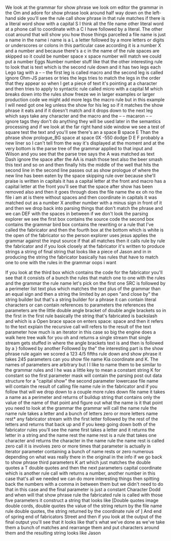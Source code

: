 We look at the grammar for show phrase we look om editor the grammar in the Om and adore for show phrase look around half way down on the left-hand side you'll see the rule call show phrase in that rule matches if there is a literal word show with a capital S I think all the file name other literal word at a phone call to coordinate with a C I have followed by a literal. The other coat around that will show you how those things parcelled a file name is just a name in the name i name is a L a letter followed by a more letters or digits or underscores or colons in this particular case according it is a number X and a number and because there's a c in the name of the rule spaces are skipped so it could be number space x space number will match we could put a number
Eggs
Number number stuff like that the other interesting rule to look that is text which is the second rule down and it has two legs each Lego tag with a – – the first leg is called macro and the second leg is called ignore Ohm-JS parses or tries the legs tries to match the legs in the order that they appear so when I get a piece of text it's pointing at a character and then tries to apply to syntactic rule called micro with a capital M which breaks down into the rules show freeze we in larger examples or larger production code we might add more legs the macro rule but in this example I will need got one leg unless the show for his leg so if it matches the show phrase it eats and if it doesn't match and it drops down to the next leg which says take any character and the macro and the – – macaron – – ignore tags they don't do anything they will be used later in the semantics processing and if we look at the far right hand side window we see a test of square test the text and you'll see there's an a space B space E
Than the phrase show prologue_BG space at space 0X -550 dodge
D E F probably a new liner so I can't tell from the way it's displayed at the moment and at the very bottom is the parse tree of the grammar applied to that input and Wilson and you see that the parse tree says the A was matched as text Dash ignore the space after the AA is mash those text also the beer smash this text and so on and then finally hits the middle of the well that hits the second line in the second line passes out as show prologue of where the new line has been eaten by the space skipping rule over because she'll praise is written in capitals it has a capital letter at the front and macro has a capital letter at the front you'll see that the space after show has been removed also and then it goes through does the file name the ex oh no the file i am at is there without spaces and then coordinate in capitals it was matched out as a number X another number with a minus sign in front of it and then we drop back into parsing things that don't match the phrase and we can DEF with the spaces in between if we don't look the parsing explorer we see the first box contains the source code the second box contains the grammar bird box contains the rewriting or a rule that I've called the fabricator and then the fourth box at the bottom which is white is the open of the fabricator so the person explorer uses jesus applies the grammar against the input source if that all matches then it calls rule by rule the fabricator and if you look closely at the fabricator it's written to produce strings a string of final string that looks like a piece of Jason and in in producing the string the fabricator basically has rules that have to match one to one with the rules in the grammar oops i want

If you look at the third box which contains the code for the fabricator you'll see that it consists of a bunch the rules that match one to one with the rules and the grammar the rule name let's pick on the first one SRC is followed by a perimeter list text plus which matches the text plus of the grammar than an equal sign and then a string the limited by an open "and close by" the string builder but that's a string builder for a phrase it can contain literal characters or can contain references to parameters the references the parameters are the little double angle bracket of double angle brackets so in the first in the first rule basically the string that's fabricated is backslash and which is a 
Open brace space on enters space: space and then it refers to the text explain the recursive call will refers to the result of the text parameter how much is an iterator in this case so big the engine does a walk here tree walk for you oh and returns a single stream that single stream gets stuffed in where the angle brackets text is and then is followed by a } followed by another
Followed by the" the interesting part is the show phrase rule again we scored a 123 4/5 fifths rule down and show phrase it takes 245 parameters can you show file name Kia coordinate and K. The names of parameters are arbitrary but I I like to name them to be similar to the grammar rules and I he was a little key to mean a constant string K for constant so the first parameter mask will contain the parsing post out data structure for a "capital show" the second parameter lowercase file name will contain the result of calling file name rule in the fabricator and if you follow that will we drop down to a couple more rules down file name it takes a name as a perimeter and returns of buildup string that contains only the value of the name of that point and figure out what the name is it that point you need to look at the grammar the grammar will call the name rule the name rule takes a letter and a bunch of letters zero or more letters name rest* any fabricator stream with the first letter followed by the rest of the letters and returns that back up and if you keep going down both of the fabricator rules you'll see the name first takes a letter and it returns the letter in a string and the name rest the name rest is a rule that takes one character and returns the character in the name rule the name rest is called zero call it is involves zero or more times that parameter is actually in iterator parameter containing a bunch of name rests or zero numerous depending on what was really there in the original in the info if we go back to show phrase third parameters K art which just matches the double quotes a T double quotes and then the next parameters capital coordinate which is another rule call with returns a number, another number in this case that's all we needed we can do more interesting things then spitting back the numbers with a comma in between them but we didn't need to do that in this case and the final parameter is just a constant Character Dodd and when will that show phrase rule the fabricated rule is called with those five parameters it construct a string that looks like [Double quotes image double cords, double quotes the value of the string return by the file name rule double quotes, the string returned by the coordinate rule of ] And end of spring end of fabricators Street and then if you look at the output of the final output you'll see that it looks like that's what we've done as we've take them a bunch of matches and rearrange them and put characters around them and the resulting string looks like Jason